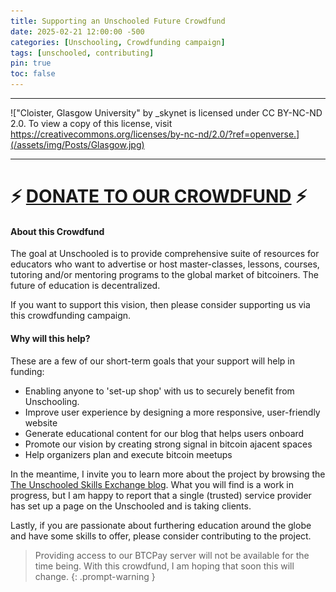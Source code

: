 ```yaml
---
title: Supporting an Unschooled Future Crowdfund
date: 2025-02-21 12:00:00 -500
categories: [Unschooling, Crowdfunding campaign]
tags: [unschooled, contributing]
pin: true
toc: false
---
```


---

!["Cloister, Glasgow University" by _skynet is licensed under CC BY-NC-ND 2.0. To view a copy of this license, visit https://creativecommons.org/licenses/by-nc-nd/2.0/?ref=openverse.](/assets/img/Posts/Glasgow.jpg)

---

# ⚡ [DONATE TO OUR CROWDFUND](https://btcpay.theunschooled.net/apps/2eEk6cGXA6Xru2ALmHkQvgcpEJ34/crowdfund) ⚡


#### About this Crowdfund
The goal at Unschooled is to provide comprehensive suite of resources for educators who want to advertise or host master-classes, lessons, courses, tutoring and/or mentoring programs to the global market of bitcoiners. The future of education is decentralized.

If you want to support this vision, then please consider supporting us via this crowdfunding campaign. 

#### Why will this help?

These are a few of our short-term goals that your support will help in funding: 

- Enabling anyone to 'set-up shop' with us to securely benefit from Unschooling.
- Improve user experience by designing a more responsive, user-friendly website
- Generate educational content for our blog that helps users onboard
- Promote our vision by creating strong signal in bitcoin ajacent spaces
- Help organizers plan and execute bitcoin meetups

In the meantime, I invite you to learn more about the project by browsing the [The Unschooled Skills Exchange blog](https://theunschoolednetwork.github.io/). What you will find is a work in progress, but I am happy to report that a single (trusted) service provider has set up a page on the Unschooled  and is taking clients. 

Lastly, if you are passionate about furthering education around the globe and have some skills to offer, please consider contributing to the project.

> Providing access to our BTCPay server will not be available for the time being. With this crowdfund, I am hoping that soon this will change. 
 {: .prompt-warning }